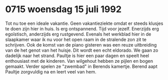 # 0715 woensdag 15 juli 1992
Tot nu toe een ideale vakantie. Geen vakantieziekte omdat er steeds klusjes te doen zijn hier in huis. Is erg ontspannend. Tijd voor jezelf. Enerzijds erg egoïstisch, anderzijds erg rustgevend. Evenals het werkblad hier in de slaapkamer waar ik nu voor het open raam in de stralende zon zit te schrijven. Ook de komst van de piano gisteren was een reuze uitbreiding van de het genot van het huisje. Dit wordt een echt eldorado. We gaan zo dadelijk naar het strand. Paultje is hier een paar dagen en speelt heel enthousiast met de kinderen. Van wilgehout hebben ze pijlen en bogen gemaakt. Verder spelen ze "zwembad" in Berends kamertje. Berend aapt Paultje zorgvuldig na en leert veel van hem. 
